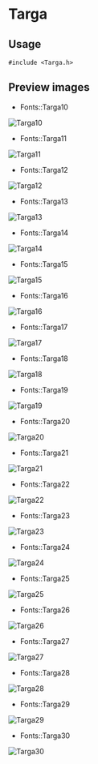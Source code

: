 Targa
==========

Usage
------

    #include <Targa.h>

Preview images
--------------
* Fonts::Targa10 

![Targa10](https://raw.githubusercontent.com/DisplayCore/Targa/master/Preview/Targa10.png)

* Fonts::Targa11 

![Targa11](https://raw.githubusercontent.com/DisplayCore/Targa/master/Preview/Targa11.png)

* Fonts::Targa12 

![Targa12](https://raw.githubusercontent.com/DisplayCore/Targa/master/Preview/Targa12.png)

* Fonts::Targa13 

![Targa13](https://raw.githubusercontent.com/DisplayCore/Targa/master/Preview/Targa13.png)

* Fonts::Targa14 

![Targa14](https://raw.githubusercontent.com/DisplayCore/Targa/master/Preview/Targa14.png)

* Fonts::Targa15 

![Targa15](https://raw.githubusercontent.com/DisplayCore/Targa/master/Preview/Targa15.png)

* Fonts::Targa16 

![Targa16](https://raw.githubusercontent.com/DisplayCore/Targa/master/Preview/Targa16.png)

* Fonts::Targa17 

![Targa17](https://raw.githubusercontent.com/DisplayCore/Targa/master/Preview/Targa17.png)

* Fonts::Targa18 

![Targa18](https://raw.githubusercontent.com/DisplayCore/Targa/master/Preview/Targa18.png)

* Fonts::Targa19 

![Targa19](https://raw.githubusercontent.com/DisplayCore/Targa/master/Preview/Targa19.png)

* Fonts::Targa20 

![Targa20](https://raw.githubusercontent.com/DisplayCore/Targa/master/Preview/Targa20.png)

* Fonts::Targa21 

![Targa21](https://raw.githubusercontent.com/DisplayCore/Targa/master/Preview/Targa21.png)

* Fonts::Targa22 

![Targa22](https://raw.githubusercontent.com/DisplayCore/Targa/master/Preview/Targa22.png)

* Fonts::Targa23 

![Targa23](https://raw.githubusercontent.com/DisplayCore/Targa/master/Preview/Targa23.png)

* Fonts::Targa24 

![Targa24](https://raw.githubusercontent.com/DisplayCore/Targa/master/Preview/Targa24.png)

* Fonts::Targa25 

![Targa25](https://raw.githubusercontent.com/DisplayCore/Targa/master/Preview/Targa25.png)

* Fonts::Targa26 

![Targa26](https://raw.githubusercontent.com/DisplayCore/Targa/master/Preview/Targa26.png)

* Fonts::Targa27 

![Targa27](https://raw.githubusercontent.com/DisplayCore/Targa/master/Preview/Targa27.png)

* Fonts::Targa28 

![Targa28](https://raw.githubusercontent.com/DisplayCore/Targa/master/Preview/Targa28.png)

* Fonts::Targa29 

![Targa29](https://raw.githubusercontent.com/DisplayCore/Targa/master/Preview/Targa29.png)

* Fonts::Targa30 

![Targa30](https://raw.githubusercontent.com/DisplayCore/Targa/master/Preview/Targa30.png)

